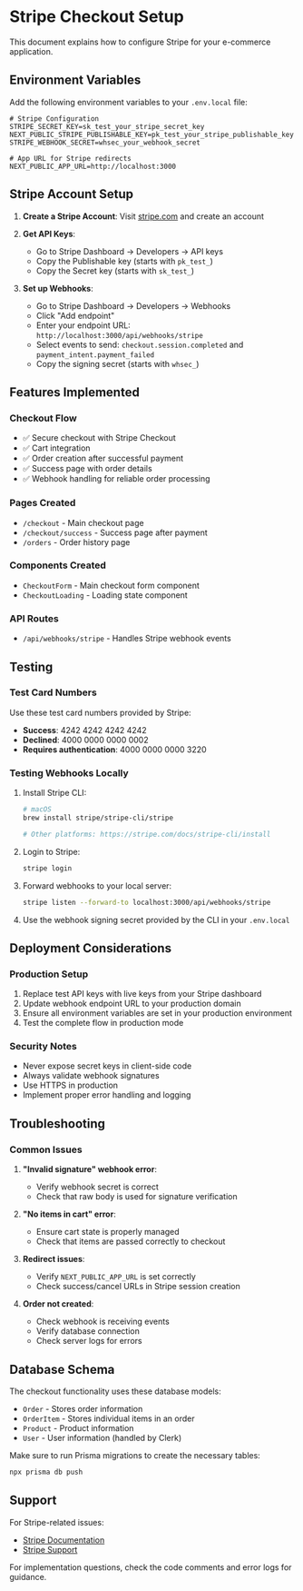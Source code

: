 # Stripe Checkout Setup

This document explains how to configure Stripe for your e-commerce application.

## Environment Variables

Add the following environment variables to your `.env.local` file:

```env
# Stripe Configuration
STRIPE_SECRET_KEY=sk_test_your_stripe_secret_key
NEXT_PUBLIC_STRIPE_PUBLISHABLE_KEY=pk_test_your_stripe_publishable_key
STRIPE_WEBHOOK_SECRET=whsec_your_webhook_secret

# App URL for Stripe redirects
NEXT_PUBLIC_APP_URL=http://localhost:3000
```

## Stripe Account Setup

1. **Create a Stripe Account**: Visit [stripe.com](https://stripe.com) and create an account

2. **Get API Keys**:

   - Go to Stripe Dashboard → Developers → API keys
   - Copy the Publishable key (starts with `pk_test_`)
   - Copy the Secret key (starts with `sk_test_`)

3. **Set up Webhooks**:
   - Go to Stripe Dashboard → Developers → Webhooks
   - Click "Add endpoint"
   - Enter your endpoint URL: `http://localhost:3000/api/webhooks/stripe`
   - Select events to send: `checkout.session.completed` and `payment_intent.payment_failed`
   - Copy the signing secret (starts with `whsec_`)

## Features Implemented

### Checkout Flow

- ✅ Secure checkout with Stripe Checkout
- ✅ Cart integration
- ✅ Order creation after successful payment
- ✅ Success page with order details
- ✅ Webhook handling for reliable order processing

### Pages Created

- `/checkout` - Main checkout page
- `/checkout/success` - Success page after payment
- `/orders` - Order history page

### Components Created

- `CheckoutForm` - Main checkout form component
- `CheckoutLoading` - Loading state component

### API Routes

- `/api/webhooks/stripe` - Handles Stripe webhook events

## Testing

### Test Card Numbers

Use these test card numbers provided by Stripe:

- **Success**: 4242 4242 4242 4242
- **Declined**: 4000 0000 0000 0002
- **Requires authentication**: 4000 0000 0000 3220

### Testing Webhooks Locally

1. Install Stripe CLI:

   ```bash
   # macOS
   brew install stripe/stripe-cli/stripe

   # Other platforms: https://stripe.com/docs/stripe-cli/install
   ```

2. Login to Stripe:

   ```bash
   stripe login
   ```

3. Forward webhooks to your local server:

   ```bash
   stripe listen --forward-to localhost:3000/api/webhooks/stripe
   ```

4. Use the webhook signing secret provided by the CLI in your `.env.local`

## Deployment Considerations

### Production Setup

1. Replace test API keys with live keys from your Stripe dashboard
2. Update webhook endpoint URL to your production domain
3. Ensure all environment variables are set in your production environment
4. Test the complete flow in production mode

### Security Notes

- Never expose secret keys in client-side code
- Always validate webhook signatures
- Use HTTPS in production
- Implement proper error handling and logging

## Troubleshooting

### Common Issues

1. **"Invalid signature" webhook error**:

   - Verify webhook secret is correct
   - Check that raw body is used for signature verification

2. **"No items in cart" error**:

   - Ensure cart state is properly managed
   - Check that items are passed correctly to checkout

3. **Redirect issues**:

   - Verify `NEXT_PUBLIC_APP_URL` is set correctly
   - Check success/cancel URLs in Stripe session creation

4. **Order not created**:
   - Check webhook is receiving events
   - Verify database connection
   - Check server logs for errors

## Database Schema

The checkout functionality uses these database models:

- `Order` - Stores order information
- `OrderItem` - Stores individual items in an order
- `Product` - Product information
- `User` - User information (handled by Clerk)

Make sure to run Prisma migrations to create the necessary tables:

```bash
npx prisma db push
```

## Support

For Stripe-related issues:

- [Stripe Documentation](https://stripe.com/docs)
- [Stripe Support](https://support.stripe.com)

For implementation questions, check the code comments and error logs for guidance.
